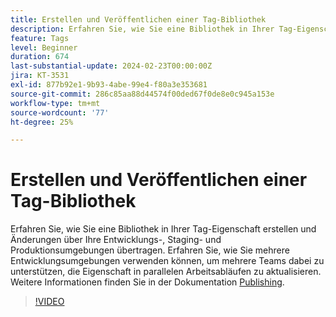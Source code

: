 ```yaml
---
title: Erstellen und Veröffentlichen einer Tag-Bibliothek
description: Erfahren Sie, wie Sie eine Bibliothek in Ihrer Tag-Eigenschaft erstellen und Änderungen durch Ihre Entwicklungs-, Staging- und Produktionsumgebungen pushen.
feature: Tags
level: Beginner
duration: 674
last-substantial-update: 2024-02-23T00:00:00Z
jira: KT-3531
exl-id: 877b92e1-9b93-4abe-99e4-f80a3e353681
source-git-commit: 286c85aa88d44574f00ded67f0de8e0c945a153e
workflow-type: tm+mt
source-wordcount: '77'
ht-degree: 25%

---
```


# Erstellen und Veröffentlichen einer Tag-Bibliothek

Erfahren Sie, wie Sie eine Bibliothek in Ihrer Tag-Eigenschaft erstellen und Änderungen über Ihre Entwicklungs-, Staging- und Produktionsumgebungen übertragen. Erfahren Sie, wie Sie mehrere Entwicklungsumgebungen verwenden können, um mehrere Teams dabei zu unterstützen, die Eigenschaft in parallelen Arbeitsabläufen zu aktualisieren. Weitere Informationen finden Sie in der Dokumentation [Publishing](https://experienceleague.adobe.com/docs/experience-platform/tags/publish/overview.html).

>[!VIDEO](https://video.tv.adobe.com/v/28731/?learn=on&enablevpops)
